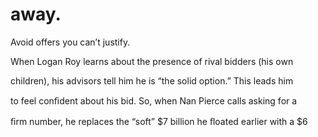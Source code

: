 # away.

Avoid offers you can’t justify.

When Logan Roy learns about the presence of rival bidders (his own

children), his advisors tell him he is “the solid option.” This leads him

to feel conﬁdent about his bid. So, when Nan Pierce calls asking for a

ﬁrm number, he replaces the “soft” $7 billion he ﬂoated earlier with a $6
